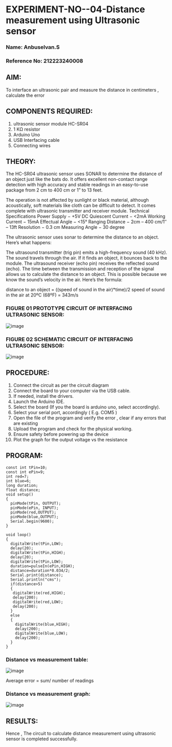 # EXPERIMENT-NO--04-Distance measurement using Ultrasonic sensor
###  Name: Anbuselvan.S
### Reference No: 212223240008

## AIM: 
To interface an ultrasonic pair and measure the distance in centimeters , calculate the error
 
## COMPONENTS REQUIRED:
1.	ultrasonic sensor module HC-SR04
2.	1 KΩ resistor 
3.	Arduino Uno 
4.	USB Interfacing cable 
5.	Connecting wires 


## THEORY: 
The HC-SR04 ultrasonic sensor uses SONAR to determine the distance of an object just like the bats do. It offers excellent non-contact range detection with high accuracy and stable readings in an easy-to-use package from 2 cm to 400 cm or 1” to 13 feet.

The operation is not affected by sunlight or black material, although acoustically, soft materials like cloth can be difficult to detect. It comes complete with ultrasonic transmitter and receiver module.
Technical Specifications
Power Supply − +5V DC
Quiescent Current − <2mA
Working Current − 15mA
Effectual Angle − <15°
Ranging Distance − 2cm – 400 cm/1″ – 13ft
Resolution − 0.3 cm
Measuring Angle − 30 degree

The ultrasonic sensor uses sonar to determine the distance to an object. Here’s what happens:

The ultrasound transmitter (trig pin) emits a high-frequency sound (40 kHz).
The sound travels through the air. If it finds an object, it bounces back to the module.
The ultrasound receiver (echo pin) receives the reflected sound (echo).
The time between the transmission and reception of the signal allows us to calculate the distance to an object. This is possible because we know the sound’s velocity in the air. Here’s the formula:

distance to an object = ((speed of sound in the air)*time)/2
speed of sound in the air at 20ºC (68ºF) = 343m/s

### FIGURE 01 PROTOTYPE CIRCUIT OF INTERFACING ULTRASONIC SENSOR: 

![image](https://github.com/anbuselvan1519/Experiment--04-Interfacing-digital-output-with-arduino-ultrasonic-sensor/assets/139841744/a9ee479e-3866-42b0-8d66-5db88d798c99)

### FIGURE 02 SCHEMATIC CIRCUIT OF INTERFACING ULTRASONIC SENSOR:

![image](https://github.com/anbuselvan1519/Experiment--04-Interfacing-digital-output-with-arduino-ultrasonic-sensor/assets/139841744/4954ceef-3156-4468-acdb-4f098eea7bb3)

## PROCEDURE:
1.	Connect the circuit as per the circuit diagram 
2.	Connect the board to your computer via the USB cable.
3.	If needed, install the drivers.
4.	Launch the Arduino IDE.
5.	Select the board (If you the board is arduino uno, select accordingly).
6.	Select your serial port, accordingly ( E.g. COM5 )
7.	Open the file of the program  and verify the error , clear if any errors that are existing 
8.	Upload the program and check for the physical working. 
9.	Ensure safety before powering up the device 
10.	Plot the graph for the output voltage vs the resistance 

## PROGRAM:
```
const int tPin=10;
const int ePin=9; 
int red=7;
int blue=6;
long duration;
float distance;
void setup()
{
  pinMode(tPin, OUTPUT);
  pinMode(ePin, INPUT);
  pinMode(red,OUTPUT);
  pinMode(blue,OUTPUT);
  Serial.begin(9600);
}

void loop()
{
  digitalWrite(tPin,LOW);
  delay(20);
  digitalWrite(tPin,HIGH);
  delay(20);
  digitalWrite(tPin,LOW);
  duration=pulseIn(ePin,HIGH);
  distance=duration*0.034/2;
  Serial.print(distance);
  Serial.println("cms");
  if(distance>5)
  {
   digitalWrite(red,HIGH);
   delay(200);
   digitalWrite(red,LOW);
   delay(200);
  }
  else
  {
    digitalWrite(blue,HIGH);
    delay(200);
    digitalWrite(blue,LOW);
    delay(200);
  } 
} 
```
### Distance vs measurement table: 

![image](https://github.com/anbuselvan1519/Experiment--04-Interfacing-digital-output-with-arduino-ultrasonic-sensor/assets/139841744/026f06f2-2ae7-43f6-bf02-830404444585)
			
Average error = sum/ number of readings 

### Distance vs measurement graph:

![image](https://github.com/anbuselvan1519/Experiment--04-Interfacing-digital-output-with-arduino-ultrasonic-sensor/assets/139841744/20a08480-78f1-4a4e-a98a-f2b46b78f488)

## RESULTS:
Hence , The circuit to calculate distance measurement using ultrasonic sensor is completed successfully. 



 
